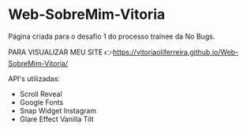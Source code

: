 # Web-SobreMim-Vitoria
Página criada para o desafio 1 do processo trainee da No Bugs. 

PARA VISUALIZAR MEU SITE 👉https://vitoriaoliferreira.github.io/Web-SobreMim-Vitoria/

API's utilizadas: 
* Scroll Reveal
* Google Fonts
* Snap Widget Instagram
* Glare Effect Vanilla Tilt 
